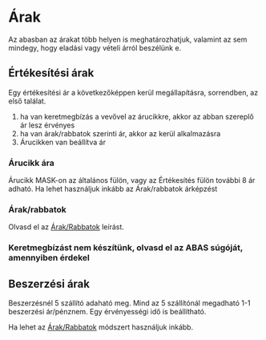 # Árak

Az abasban az árakat több helyen is meghatározhatjuk, valamint az sem mindegy, hogy eladási vagy vételi árról beszélünk e.

## Értékesítési árak

Egy értékesítési ár a következőképpen kerül megállapításra, sorrendben, az első találat.

1. ha van keretmegbízás a vevővel az árucikkre, akkor az abban szereplő ár lesz érvényes
2. ha van árak/rabbatok szerinti ár, akkor az kerül alkalmazásra
3. Árucikken van beállítva ár

### Árucikk ára

Árucikk MASK-on az általános fülön, vagy az Értékesítés fülön további 8 ár adható.
Ha lehet használjuk inkább az Árak/rabbatok árképzést

### Árak/rabbatok

Olvasd el az [Árak/Rabbatok](arak-rabbatok.md) leírást.

### Keretmegbízást nem készítünk, olvasd el az ABAS súgóját, amennyiben érdekel

## Beszerzési árak

Beszerzésnél 5 szállító adaható meg. Mind az 5 szállítónál megadható 1-1 beszerzési ár/pénznem. Egy érvényességi idő is beállítható.

Ha lehet az [Árak/Rabbatok](arak-rabbatok.md) módszert használjuk inkább.

